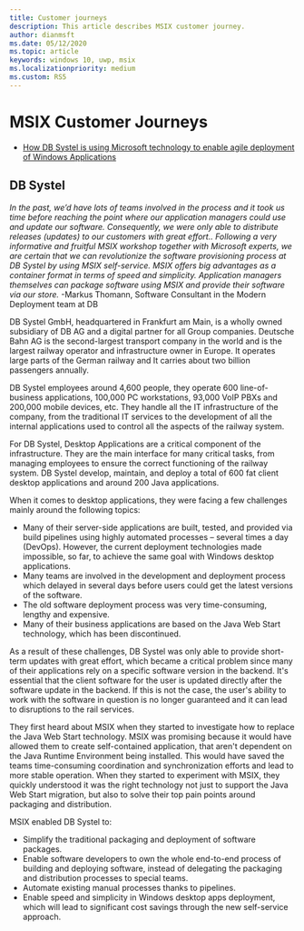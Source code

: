 ```yaml
---
title: Customer journeys
description: This article describes MSIX customer journey. 
author: dianmsft
ms.date: 05/12/2020
ms.topic: article
keywords: windows 10, uwp, msix
ms.localizationpriority: medium
ms.custom: RS5
---
```


# MSIX Customer Journeys 
* [How DB Systel is using Microsoft technology to enable agile deployment of Windows Applications](customer-journey.md#DB-Systel) 

## DB Systel
*In the past, we’d have lots of teams involved in the process and it took us time before reaching the point where our application managers could use and update our software. Consequently, we were only able to distribute releases (updates) to our customers with great effort.. Following a very informative and fruitful MSIX workshop together with Microsoft experts, we are certain that we can revolutionize the software provisioning process at DB Systel by using MSIX self-service. MSIX offers big advantages as a container format in terms of speed and simplicity. Application managers themselves can package software using MSIX and provide their software via our store.*
-Markus Thomann, Software Consultant in the Modern Deployment team at DB

DB Systel GmbH, headquartered in Frankfurt am Main, is a wholly owned subsidiary of DB AG and a digital partner for all Group companies. Deutsche Bahn AG is the second-largest transport company in the world and is the largest railway operator and infrastructure owner in Europe. It operates large parts of the German railway and It carries about two billion passengers annually.
 
DB Systel employees around 4,600 people, they operate 600 line-of-business applications, 100,000 PC workstations, 93,000 VoIP PBXs and 200,000 mobile devices, etc. They handle all the IT infrastructure of the company, from the traditional IT services to the development of all the internal applications used to control all the aspects of the railway system. 
 
For DB Systel, Desktop Applications are a critical component of the infrastructure. They are the main interface for many critical tasks, from managing employees to ensure the correct functioning of the railway system. DB Systel develop, maintain, and deploy a total of 600 fat client desktop applications and around 200 Java applications.

When it comes to desktop applications, they were facing a few challenges mainly around the following topics:
* Many of their server-side applications are built, tested, and provided via build pipelines using highly automated processes – several times a day (DevOps).  However, the current deployment technologies made impossible, so far, to achieve the same goal with Windows desktop applications.
* Many teams are involved in the development and deployment process which delayed in several days before users could get the latest versions of the software. 
* The old software deployment process was very time-consuming, lengthy and expensive.
* Many of their business applications are based on the Java Web Start technology, which has been discontinued.
 
As a result of these challenges, DB Systel was only able to provide short-term updates with great effort, which became a critical problem since many of their applications rely on a specific software version in the backend. It's essential that the client software for the user is updated directly after the software update in the backend. If this is not the case, the user's ability to work with the software in question is no longer guaranteed and it can lead to disruptions to the rail services.
 
They first heard about MSIX when they started to investigate how to replace the Java Web Start technology. MSIX was promising because it would have allowed them to create self-contained application, that aren't dependent on the Java Runtime Environment being installed. This would have saved the teams time-consuming coordination and synchronization efforts and lead to more stable operation. When they started to experiment with MSIX, they quickly  understood it was the right technology not just to support the Java Web Start migration, but also to solve their top pain points around packaging and distribution.

MSIX enabled DB Systel to:
* Simplify the traditional packaging and deployment of software packages.
* Enable software developers to own the whole end-to-end process of building and deploying software, instead of delegating the packaging and distribution processes to special teams.
* Automate existing manual processes thanks to pipelines.
* Enable speed and simplicity in Windows desktop apps deployment, which will lead to significant cost savings through the new self-service approach.

